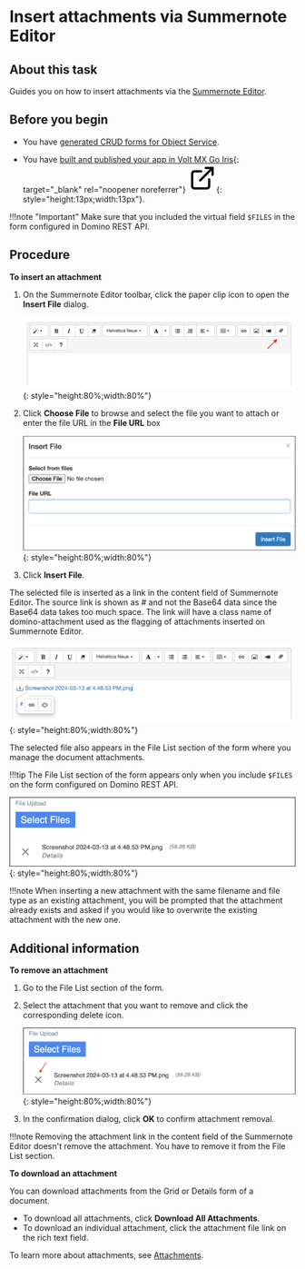 # Insert attachments via Summernote Editor

## About this task

Guides you on how to insert attachments via the [Summernote Editor](../../references/summernotewidget.md). 

## Before you begin

- You have [generated CRUD forms for Object Service](codegen.md).

- You have [built and published your app in Volt MX Go Iris](https://opensource.hcltechsw.com/volt-mx-docs/95/docs/documentation/Iris/iris_user_guide/Content/Cloud_Build_in_VoltMX_Iris.html#post-successful-build "Link opens a new tab"){: target="_blank" rel="noopener noreferrer"}&nbsp;![link image](../../assets/images/external-link.svg){: style="height:13px;width:13px"}.

!!!note "Important"
    Make sure that you included the virtual field `$FILES` in the form configured in Domino REST API. 

## Procedure

**To insert an attachment**

1. On the Summernote Editor toolbar, click the paper clip icon to open the **Insert File** dialog.

    ![Summernote Editor toolbar](../../assets/images/summernotetoolbar.png){: style="height:80%;width:80%"}

2. Click **Choose File** to browse and select the file you want to attach or enter the file URL in the **File URL** box

    ![Insert File dialog](../../assets/images/summernoteinsertfile.png){: style="height:80%;width:80%"}

3. Click **Insert File**.

The selected file is inserted as a link in the content field of Summernote Editor. The source link is shown as # and not the Base64 data since the Base64 data takes too much space. The link will have a class name of domino-attachment used as the flagging of attachments inserted on Summernote Editor.

![Summernote Editor content field](../../assets/images/summernoteinsertfile1.png){: style="height:80%;width:80%"}

The selected file also appears in the File List section of the form where you manage the document attachments.

!!!tip
    The File List section of the form appears only when you include `$FILES` on the form configured on Domino REST API.

![File List section](../../assets/images/filelistsection.png){: style="height:80%;width:80%"}

!!!note
    When inserting a new attachment with the same filename and file type as an existing attachment, you will be prompted that the attachment already exists and asked if you would like to overwrite the existing attachment with the new one.

## Additional information

**To remove an attachment**

1. Go to the File List section of the form.
2. Select the attachment that you want to remove and click the corresponding delete icon.

    ![File List section](../../assets/images/filelistsection1.png){: style="height:80%;width:80%"}

3. In the confirmation dialog, click **OK** to confirm attachment removal.

!!!note
    Removing the attachment link in the content field of the Summernote Editor doesn't remove the attachment. You have to remove it from the File List section.

**To download an attachment**

You can download attachments from the Grid or Details form of a document.

- To download all attachments, click **Download All Attachments**.
- To download an individual attachment, click the attachment file link on the rich text field.

To learn more about attachments, see [Attachments](../../topicguides/adapter/method.md#attachments).
